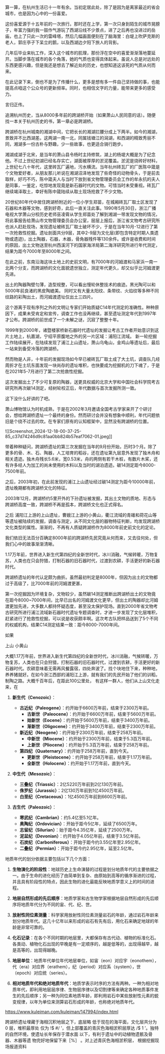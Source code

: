 
算一算，在杭州生活已十一年有余。当初定居此处，除了是因为是离家最近的省会城市，也是因为心中的一份喜爱。

这份喜爱源于十五年前的一次旅行。那时还在上学，第一次只身到陌生的城市晃膀子，年富力强的我一鼓作气游玩了西湖沿线不少景点，进了之后再也没进过的岳庙，也上了只此一次的雷峰塔，然后几幅画面便刻在了脑海里：白堤上吹萨克斯的老人，郭庄亭子下呆立的鹅，以及西湖边夕阳下旅人的背影。

几年后毕业来杭工作，深入这个城市的肌理，那份浮在空中的喜爱渐渐落地蔓延开。当脚步落在城市的各个角落，她的气质也变得具体起来。虽说人总是对远处的东西更感兴趣，但是我还是想去了解近处的历史，也想知道这该死的气质从何而来。

在此记录下来，倒也不是为了传播什么，更多是想有多一件自己坚持做的事，也能提高点咱这个公众号的更新频率。同时，也相信文字的力量，能带来更多的感受力。

言归正传。

追溯杭州历史，当从8000多年前的跨湖桥开始（如果萧山人民同意的话）。随便找一本关于杭州历史的书，第一章必是跨湖桥。

跨湖桥在杭州城南的湘湖中间，它把长长的湘湖拦腰分成上下两半。如今的湘湖，景致并不比西湖差。这两湖一南一北，同属钱塘江的潟湖，和西湖的精致秀丽不同，湘湖多一份古朴与野趣，少一些故事，也更适合骑行跑步。

湘湖成湖于北宋，是当年的萧山县令杨时主持修筑，湖上的杨堤大概是为了纪念他。不过上世纪初湖已经名存实亡，湖面被厚厚的淤泥覆盖。淤泥是烧砖好材料，上世纪七八十年代，这里砖瓦厂遍地，污水横流。当年杭州砖瓦厂的厂医陈中箴是个文物爱好者，从朋友那儿听说在湘湖沼泽地发现了些奇怪的动物骨头，于是前去取样，好巧不巧，陈中箴夫人与当时下放到省文物管理委员会工作的牟永抗的夫人是同事，一鉴定，吃惊地发现竟是新石器时代的文物。可惜当时未受重视。砖瓦厂继续竭泽取土，幸好有陈中箴陆续从取土现场抢救了不少文物。


20世纪80年代中居住跨湖桥附近的一位小学生郑苗，在城厢砖瓦厂取土区发现了石器和木器等文物，感到好奇，此后一直关注此事。1990年5月30日，浙江广播电视大学萧山分校历史老师巫凌霄从学生郑苗处了解到湘湖一带发现文物的情况，将此事报告给萧山市文物管理委员会办公室，层层上报后，浙江省文物考古研究所也派人赶赴现场，发现遗址被砖瓦厂取土破坏不少，于是在当年10月-12进行了第一次抢救性挖掘。遗址剖面共分9层，其中2-9层为文化层(即包含特定时期人类遗物或遗迹)，出土陶器，石器，木器，骨角器残件等130余件。或许是收费和时间的原因，出土文物送至杭州西溪河下的国家海洋局第二海洋研究所进行年代测定，结果为距今7000年至8000年之间。

在此之前，东南沿海这块土地上的史前文明，有7000年的河姆渡和马家浜一南一北两个分支，而跨湖桥的文化面貌遗世独立，测定年代更久，却又似乎比河姆渡更先进。

出土的陶器陶壁匀薄，造型规整，可以看出慢轮休整技术的痕迹。黑光陶可以和5000年前良渚的黑皮陶媲美。
同时又有大量太阳纹、条带纹、火焰纹等多种不同纹路的彩陶出土，而河姆渡遗址仅出土三四片。

这个游离于现有序列之外的文明让专家们开始质疑C14年代测定的准确性。种种原因下，成果未受肯定和宣传，调查工作也没再继续，甚至遗址测定年代到1997年才公布。跨湖桥的前世成了一个未解之谜，沉寂了整整十年。


1999年到2000年，诸暨楼家桥新石器时代遗址的发掘让考古工作者开始意识到这片土地上，杭嘉湖，宁绍平原腹地之外的另一片区域：浦阳江流域。
新一轮挖掘工作陆续展开，在陆续发现了浦江上山遗址，萧山乌龟山，金鸡山等遗址后，最后一站来到备受冷落的跨湖桥。

然而物是人非，十年前的发掘现场如今早已被砖瓦厂取土成了大土坑，调查队几经周折才在土坑东面发现一块尚存的遗址堆积，也快要成为挖掘机的刀下魂了，于是在2021年5-7月进行了第二次抢救性挖掘。

这次发掘出土了不少可复原的陶器，送更具权威的北京大学和中国社会科学院考古研究所再次碳14测定，经树轮校正后，年代数据与首次发掘所测一致。

这下没什么好讲的了吧。

萧山博物馆认为时机成熟，于是在2002年3月邀请全国考古学家来开了个研讨会，想给跨湖桥遗址一个最终的身份。然而研讨会并没有想象中顺利，年代问题依旧是个绕不过去的坎。在专家们原有的认知框架中，显然没有跨湖桥的位置。

![[Screenshot_2024-12-18-00-37-25-85_c37d74246d9c81aa0bb824b57eaf7062-01.jpeg]]

带着种种疑问，跨湖桥遗址的第三次发掘在当年的9月份开始，历时3个月。除了更多的骨、木、石、陶器，人工培育的稻谷，还在遗址第九层意外发现了独木舟和相关遗迹。独木舟残长5.6米，宽0.53米，舟的两侧有若干木桩，有数片木桨，还有许多经人为加工的尚未使用的木料以及当时的湖泊遗迹。碳14测定距今8000-7500年前。

之后，2003年初，在此前发现的浦江上山遗址经过碳14测定为距今10000年前，遗址晚期都有跨湖桥文化的特征。

2003年12月，跨湖桥约5里开外的下孙遗址被发掘，其出土文物的质地、形态与跨湖桥高度一致，跨湖桥不再是孤本，跨湖桥文化也正式得名。

之后  浦阳江上游的上山遗址，曹娥江上游的小黄山，衢江流域的青碓和荷花山等等遗址被陆续的发掘，调查与测定，从不同文化层的器物特征判断，均发现跨湖桥文化类型的属性。渐渐的，不再有人质疑跨湖桥作为8000年前史前文化的定论。


我们依旧无法百分百确定8000年前的跨湖桥先民究竟从何而来，又去往何处，但我们心中的故事渐渐清晰。


1.17万年前，世界进入新生代第四纪的全新世时代，冰川消融，气候转暖，万物复苏，人类也在只会狩猎，打制石器的旧石器时代，过渡到农耕，手活更好的新石器时代。



跨湖桥遗址的年代认定颇为曲折。虽然最初判定是8000年，但因为出土的文物都过于高级了，比7000年前的河姆渡更甚，

第一次挖掘因为环境复杂，文物较少，虽然碳14测定推断出跨湖桥出土的文物竟在距今8000~7000年间，比早已出名的河姆渡文化更早，但出土的陶器却比河姆渡更加先进，大多数人都持怀疑态度，甚至没太保护现场。直到2000年省文物考古研究所进行浦江流域新石器时代遗址专题调查时，才进一步发现了文化层堆积，赶紧进行了抢救性挖掘，可以说是收获颇丰啊。这次考古队把样品送到了5个不同的权威机构，结果C14测定结果一致：距今8000-7000年间。






如果

上山 小黄山

大概1.17万年前，世界进入新生代第四纪的全新世时代，冰川消融，气候转暖，万物复苏，人类也在只会狩猎，打制石器的旧石器时代，过渡到农耕，手活更好的新石器时代。农耕意味着无需再风餐露宿，四处奔波了。找个块地住下来，种种地，养养猪就好。在如今浙江西部的浦阳江上游，就有我们的先民开始了他们的训稻，制陶之路。大概千百年后，在距此100公里处，
有这样一群人，他们从上山文化走来，在

1. **新生代（Cenozoic）**：
    
    - **古近纪（Paleogene）**：约开始于6600万年前，结束于2300万年前。
        - **古新世（Paleocene）**：约开始于6600万年前，结束于5600万年前。
        - **始新世（Eocene）**：约开始于5600万年前，结束于3400万年前。
        - **渐新世（Oligocene）**：约开始于3400万年前，结束于2300万年前。
    - **新近纪（Neogene）**：约开始于2300万年前，结束于258万年前。
        - **中新世（Miocene）**：约开始于2300万年前，结束于5.3百万年前。
        - **上新世（Pliocene）**：约开始于5.3百万年前，结束于258万年前。
    - **第四纪（Quaternary）**：约开始于258万年前，直到今天。
        - **更新世（Pleistocene）**：约开始于258万年前，结束于1.17万年前。
        - **全新世（Holocene）**：约开始于1.17万年前，直到今天。
2. **中生代（Mesozoic）**：
    
    - **三叠纪（Triassic）**：2亿5220万年前到2亿130万年前。
    - **侏罗纪（Jurassic）**：2亿130万年前到1亿4500万年前。
    - **白垩纪（Cretaceous）**：1亿4500万年前到6600万年前。
3. **古生代（Paleozoic）**：
    
    - **寒武纪（Cambrian）**：约5.4亿至5.1亿年。
    - **奥陶纪（Ordovician）**：开始于距今5亿年，延续了6500万年。
    - **志留纪（Silurian）**：始于距今4.35亿年，延续了2500万年。
    - **泥盆纪（Devonian）**：约开始于4.05亿年前，结束于3.5亿年前。
    - **石炭纪（Carboniferous）**：开始于距今约3.55亿年至2.95亿年。
    - **二叠纪（Permian）**：开始于距今约2.95亿年，延至2.5亿年。




地质年代的划分依据主要包括以下几个方面：

1. **生物演化的阶段性**：地球历史上生命演替的过程是划分地质年代的主要依据之一。由于生命的进化经历了由简单到复杂、由原始到高等的循序渐进的过程，并且具有阶段性的特点，因此生物的进化最能反映地质学意义上的时间的进程。
    
2. **地层自然形成的先后顺序**：地质学家和古生物学家根据地层自然形成的先后顺序将地质年代分为不同的宙、代、纪、世。
    
3. **放射性同位素测量**：科学家用放射性同位素测量岩石的年龄，通过岩石年龄来划分地质年代。这几十亿年以来形成的岩石有先有后，用化石来确定地球的年龄是非常可靠的。
    
4. **化石记录**：在各个不同时期的地层里，大都保存有古代动、植物的标准化石。各类动、植物化石出现的早晚是有一定顺序的，越是低等的，出现得越早，越是高等的，出现得越晚。
    
5. **地层单位**：地质年代单位年代地层单位，如宙（eon）对应宇（eonothem），代（era）对应界（erathem），纪（period）对应系（system），世（epoch）对应统（series）。
    
6. **相对地质年代和绝对地质年代**：地质学表示时序的方法有两种。一种为相对地质年代，即利用地层层序律、生物层序律以及切割律等来确定各种地质事件发生的先后顺序；另一种为同位素地质年龄，即利用岩石中某些放射性元素的蜕变规律，以年为单位来测算岩石形成的年龄，也称绝对地质年代。


https://www.kuleiman.com/kuleiman/147994/index.html


跨湖桥遗址埋藏于海相沉积地层之下，底层略
低于现在的海平面，文化层共分为 0 层，堆积最厚处
仅为 !$ #/ ’，但上部覆盖的青灰色海相淤积层厚达
/$ 1 ’。独特的自然环境，使遗址长年保存于潜水面
以下，有利于遗址中的动植物遗骸及骨器、木器等遗
物完好地保留下来［%］
。对上述青灰色海相淤积层，
根据挖掘现场报道资料


